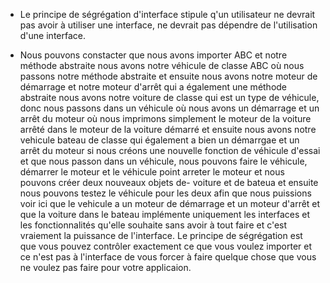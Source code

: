- Le principe de ségrégation d'interface stipule q'un utilisateur ne devrait pas avoir à utiliser une interface, ne devrait pas dépendre de l'utilisation d'une interface.

- Nous pouvons constacter que nous avons importer ABC et notre méthode abstraite nous avons notre véhicule de classe ABC où nous passons notre méthode abstraite et ensuite nous avons notre moteur de démarrage et notre moteur d'arrêt qui a également une méthode abstraite nous avons notre voiture de classe qui est un type de véhicule, donc nous passons dans un véhicule où nous avons un démarrage et un arrêt du moteur où nous imprimons simplement le moteur de la voiture arrêté dans le moteur de la voiture démarré et ensuite nous avons notre vehicule bateau de classe qui également a bien un démarrgae et un arrêt du moteur si nous créons une nouvelle fonction de véhicule d'essai et que nous passon dans un véhicule, nous pouvons faire le véhicule, démarrer le moteur et le véhicule point arreter le moteur et nous pouvons créer deux nouveaux objets de- voiture et de bateua et ensuite nous pouvons testez le véhicule pour les deux afin que nous puissions voir ici que le vehicule a un moteur de démarrage et un moteur d'arrêt et que la voiture dans le bateau implémente uniquement les interfaces et les fonctionnalités qu'elle souhaite sans avoir à tout faire et c'est vraiement la puissance de l'interface. Le principe de ségrégation est que vous pouvez contrôler exactement ce que vous voulez importer et ce n'est pas à l'interface de vous forcer à faire quelque chose que vous ne voulez pas faire pour votre applicaion.